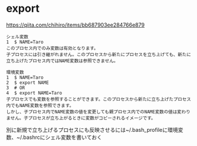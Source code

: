 # export
https://qiita.com/chihiro/items/bb687903ee284766e879

```
シェル変数
1  $ NAME=Taro
このプロセス内でのみ変数は有効となります。
子プロセスには引き継がれません。このプロセスから新たにプロセスを立ち上げても、新たに立ち上げたプロセス内ではNAME変数は参照できません。

環境変数
1  $ NAME=Taro
2  $ export NAME
3  # OR
4  $ export NAME=Taro
子プロセスでも変数を参照することができます。このプロセスから新たに立ち上げたプロセス内でもNAME変数を参照できます。
しかし、子プロセス内でNAME変数の値を変更しても親プロセス内でのNAME変数の値は変わりません。子プロセスが立ち上がるときに変数がコピーされるイメージです。
```

別に新規で立ち上げるプロセスにも反映させるには~/.bash_profileに環境変数、~/.bashrcにシェル変数を書いておく